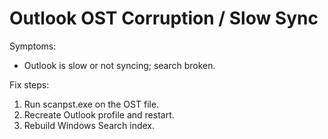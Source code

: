 ﻿# Outlook OST Corruption / Slow Sync

Symptoms:
- Outlook is slow or not syncing; search broken.

Fix steps:
1. Run scanpst.exe on the OST file.
2. Recreate Outlook profile and restart.
3. Rebuild Windows Search index.
